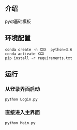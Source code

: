 ## 介绍
pyqt基础模板

## 环境配置
```
conda create -n XXX  python=3.6
conda activate XXX
pip install -r requirements.txt
```
## 运行

### 从登录界面启动

`python Login.py`

### 直接进入主界面

`python Main.py`